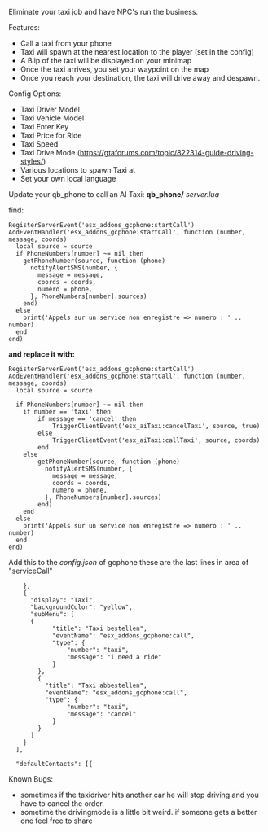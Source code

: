 Eliminate your taxi job and have NPC's run the business.

Features:
- Call a taxi from your phone
- Taxi will spawn at the nearest location to the player (set in the config)
- A Blip of the taxi will be displayed on your minimap
- Once the taxi arrives, you set your waypoint on the map
- Once you reach your destination, the taxi will drive away and despawn.

Config Options:
- Taxi Driver Model
- Taxi Vehicle Model
- Taxi Enter Key
- Taxi Price for Ride
- Taxi Speed
- Taxi Drive Mode (https://gtaforums.com/topic/822314-guide-driving-styles/)
- Various locations to spawn Taxi at
- Set your own local language

Update your qb_phone to call an AI Taxi:
**qb_phone/**
*server.lua*

find:
```
RegisterServerEvent('esx_addons_gcphone:startCall')
AddEventHandler('esx_addons_gcphone:startCall', function (number, message, coords)
  local source = source
  if PhoneNumbers[number] ~= nil then
    getPhoneNumber(source, function (phone) 
      notifyAlertSMS(number, {
        message = message,
        coords = coords,
        numero = phone,
      }, PhoneNumbers[number].sources)
    end)
  else
    print('Appels sur un service non enregistre => numero : ' .. number)
  end
end)
```
 **and replace it with:**

```
RegisterServerEvent('esx_addons_gcphone:startCall')
AddEventHandler('esx_addons_gcphone:startCall', function (number, message, coords)
  local source = source

  if PhoneNumbers[number] ~= nil then
	if number == 'taxi' then
		if message == 'cancel' then
			TriggerClientEvent('esx_aiTaxi:cancelTaxi', source, true)
		else
			TriggerClientEvent('esx_aiTaxi:callTaxi', source, coords)
		end
	else
		getPhoneNumber(source, function (phone) 
		  notifyAlertSMS(number, {
			message = message,
			coords = coords,
			numero = phone,
		  }, PhoneNumbers[number].sources)
		end)
	end
  else
    print('Appels sur un service non enregistre => numero : ' .. number)
  end
end)
```

Add this to the *config.json* of gcphone
these are the last lines in area of "serviceCall"

```
    },
    {
      "display": "Taxi",
      "backgroundColor": "yellow",
      "subMenu": [
	  {
			"title": "Taxi bestellen",
			"eventName": "esx_addons_gcphone:call",
			"type": {
				"number": "taxi",
				"message": "i need a ride"
			}
		},
        {
          "title": "Taxi abbestellen",
          "eventName": "esx_addons_gcphone:call",
          "type": {
				"number": "taxi",
				"message": "cancel"
			}
        }
      ]
    }
  ],

  "defaultContacts": [{
```

Known Bugs:
- sometimes if the taxidriver hits another car he will stop driving and you have to cancel the order.
- sometime the drivingmode is a little bit weird. if someone gets a better one feel free to share
